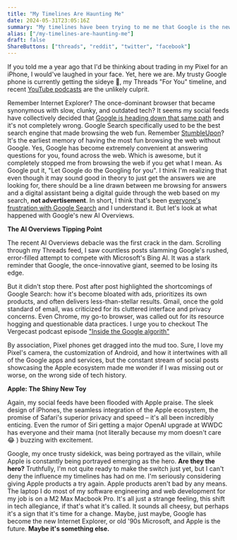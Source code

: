 ```yaml
---
title: "My Timelines Are Haunting Me"
date: 2024-05-31T23:05:16Z
summary: "My timelines have been trying to me me that Google is the new Internet Explorer, and Apple is the future of technology."
alias: ["/my-timelines-are-haunting-me"]
draft: false
ShareButtons: ["threads", "reddit", "twitter", "facebook"]
---
```


If you told me a year ago that I'd be thinking about trading in my Pixel for an iPhone, I would've laughed in your face. Yet, here we are. My trusty Google phone is currently getting the sideye :eyes:, my Threads "For You" timeline, and recent [YouTube podcasts](https://youtu.be/p5d6gVeb_xY?si=ep53enDmbLWYL4qD) are the unlikely culprit. 

Remember Internet Explorer? The once-dominant browser that became synonymous with slow, clunky, and outdated tech? It seems my social feeds have collectively decided that [Google is heading down that same path](https://basicarts.org/google-enshittification-and-the-lure-of-parasite-brands/) and it's not completely wrong. Google Search specifically used to be the best search engine that made browsing the web fun. Remember [StumbleUpon](https://www.theverge.com/2018/5/24/17389230/stumbleupon-shut-down-internet-discovery)? It's the earliest memory of having the most fun browsing the web without Google. Yes, Google has become extremely convenient at answering questions for you, found across the web. Which is awesome, but it completely stopped me from browsing the web if you get what I mean. As Google put it, "Let Google do the Googling for you". I think I'm realizing that even though it may sound good in theory to just get the answers we are looking for, there should be a line drawn between me browsing for answers and a digital assistant being a digital guide through the web based on my search, **not advertisement**. In short, I think that's been [everyone's frustration with Google Search](https://youtube.com/shorts/jBZeltjWnnw?si=z2HhECynJfWdceIM) and I understand it.  But let's look at what happened with Google's new AI Overviews.

**The AI Overviews Tipping Point**

The recent AI Overviews debacle was the first crack in the dam. Scrolling through my Threads feed, I saw countless posts slamming Google's rushed, error-filled attempt to compete with Microsoft's Bing AI. It was a stark reminder that Google, the once-innovative giant, seemed to be losing its edge. 

But it didn't stop there. Post after post highlighted the shortcomings of Google Search: how it's become bloated with ads, prioritizes its own products, and often delivers less-than-stellar results. Gmail, once the gold standard of email, was criticized for its cluttered interface and privacy concerns. Even Chrome, my go-to browser, was called out for its resource hogging and questionable data practices. I urge you to checkout The Vergecast podcast episode ["Inside the Google algorith"](https://youtu.be/p5d6gVeb_xY?t=354&si=zzTkFapzFXGNz50I)

By association, Pixel phones get dragged into the mud too. Sure, I love my Pixel's camera, the customization of Android, and how it intertwines with all of the Google apps and services, but the constant stream of social posts showcasing the Apple ecosystem made me wonder if I was missing out or worse, on the wrong side of tech history.

**Apple: The Shiny New Toy**

Again, my social feeds have been flooded with Apple praise. The sleek design of iPhones, the seamless integration of the Apple ecosystem, the promise of Safari's superior privacy and speed – it's all been incredibly enticing. Even the rumor of Siri getting a major OpenAI upgrade at WWDC has everyone and their mama (not literally because my mom doesn't care :joy: ) buzzing with excitement.

Google, my once trusty sidekick, was being portrayed as the villain, while Apple is constantly being portrayed emerging as the hero. **Are they the hero?** Truthfully, I'm not quite ready to make the switch just yet, but I can't deny the influence my timelines has had on me. I'm seriously considering giving Apple products a try again. Apple products aren't bad by any means. The laptop I do most of my software engineering and web development for my job is on a M2 Max Macbook Pro. It's all just a strange feeling, this shift in tech allegiance, if that's what it's called. It sounds all cheesy, but perhaps it's a sign that it's time for a change. Maybe, just maybe, Google has become the new Internet Explorer, or old '90s Microsoft, and Apple is the future. **Maybe it's something else.** 
